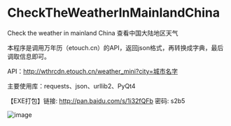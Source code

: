 # CheckTheWeatherInMainlandChina
Check the weather in mainland China 查看中国大陆地区天气

本程序是调用万年历（etouch.cn）的API，返回json格式，再转换成字典，最后调取信息即可。

API：http://wthrcdn.etouch.cn/weather_mini?city=城市名字

主要使用库：requests、json、urllib2、PyQt4

【EXE打包】链接: http://pan.baidu.com/s/1i32fQFb 密码: s2b5

![image](http://i13.tietuku.com/f7f66455f7281ed4.png)
